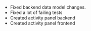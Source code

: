 -   Fixed backend data model changes.
-   Fixed a lot of failing tests
-   Created activity panel backend
-   Created activity panel frontend
